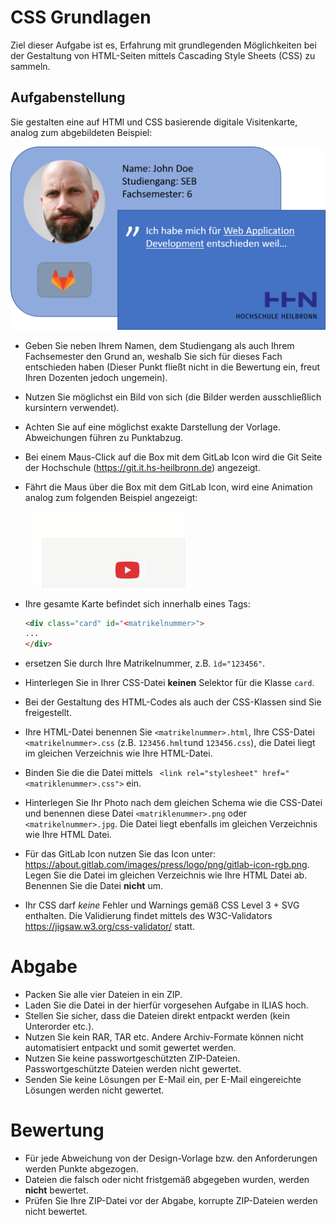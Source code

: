 # CSS Grundlagen

Ziel dieser Aufgabe ist es, Erfahrung mit grundlegenden Möglichkeiten bei der Gestaltung von HTML-Seiten mittels Cascading Style Sheets (CSS) zu sammeln.

## Aufgabenstellung 

Sie gestalten eine auf HTMl und CSS basierende digitale Visitenkarte, analog zum abgebildeten Beispiel: 

![](img/02_card.png)

* Geben Sie neben Ihrem Namen, dem Studiengang als auch Ihrem Fachsemester den Grund an, weshalb Sie sich für dieses Fach entschieden haben (Dieser Punkt fließt nicht in die Bewertung ein, freut Ihren Dozenten jedoch ungemein).

* Nutzen Sie möglichst ein Bild von sich (die Bilder werden ausschließlich kursintern verwendet).

* Achten Sie auf eine möglichst exakte Darstellung der Vorlage. Abweichungen führen zu Punktabzug.

* Bei einem Maus-Click auf die Box mit dem GitLab Icon wird die Git Seite der Hochschule (https://git.it.hs-heilbronn.de) angezeigt.

* Fährt die Maus über die Box mit dem GitLab Icon, wird eine Animation analog zum folgenden Beispiel angezeigt: 

    ![](img/02_mouseover.gif)

* Ihre gesamte Karte befindet sich innerhalb eines Tags: 

    ```html
    <div class="card" id="<matrikelnummer>">
    ...
    </div>
    ``` 

* <matrikelnummer> ersetzen Sie durch Ihre Matrikelnummer, z.B. `ìd="123456"`. 

* Hinterlegen Sie in Ihrer CSS-Datei **keinen** Selektor für die Klasse `card`. 

* Bei der Gestaltung des HTML-Codes als auch der CSS-Klassen sind Sie freigestellt.

* Ihre HTML-Datei benennen Sie `<matrikelnummer>.html`, Ihre CSS-Datei `<matrikelnummer>.css` (z.B. `123456.hmlt`und `123456.css`), die Datei liegt im gleichen Verzeichnis wie Ihre HTML-Datei.  

* Binden Sie die die Datei mittels ` <link rel="stylesheet" href="<matriklenummer>.css">` ein. 

* Hinterlegen Sie Ihr Photo nach dem gleichen Schema wie die CSS-Datei und benennen diese Datei `<matriklenummer>.png` oder `<matrikelnummer>.jpg`. Die Datei liegt ebenfalls im gleichen Verzeichnis wie Ihre HTML Datei.

* Für das GitLab Icon nutzen Sie das Icon unter: https://about.gitlab.com/images/press/logo/png/gitlab-icon-rgb.png. Legen Sie die Datei im gleichen Verzeichnis wie Ihre HTML Datei ab. Benennen Sie die Datei **nicht** um. 

* Ihr CSS darf *keine* Fehler und Warnings gemäß CSS Level 3 + SVG enthalten. Die Validierung findet mittels des W3C-Validators https://jigsaw.w3.org/css-validator/ statt.

# Abgabe 

* Packen Sie alle vier Dateien in ein ZIP.
* Laden Sie die Datei in der hierfür vorgesehen Aufgabe in ILIAS hoch.
* Stellen Sie sicher, dass die Dateien direkt entpackt werden (kein Unterorder etc.).
* Nutzen Sie kein RAR, TAR etc. Andere Archiv-Formate können nicht automatisiert entpackt und somit gewertet werden.
* Nutzen Sie keine passwortgeschützten ZIP-Dateien. Passwortgeschützte Dateien werden nicht gewertet.
* Senden Sie keine Lösungen per E-Mail ein, per E-Mail eingereichte Lösungen werden nicht gewertet.

# Bewertung 

* Für jede Abweichung von der Design-Vorlage bzw. den Anforderungen werden Punkte abgezogen. 
* Dateien die falsch oder nicht fristgemäß abgegeben wurden, werden **nicht** bewertet. 
* Prüfen Sie Ihre ZIP-Datei vor der Abgabe, korrupte ZIP-Dateien werden nicht bewertet.